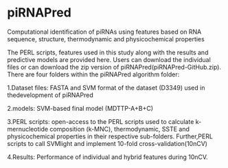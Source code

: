 # piRNAPred
Computational identification of piRNAs using features based on RNA sequence, structure, thermodynamic and physicochemical properties


The PERL scripts, features used in this study along with the results and predictive models are provided here. Users can download the individual files or can download the zip version of piRNAPred(piRNAPred-GitHub.zip). There are four folders within the piRNAPred algorithm folder:

1.Dataset files: FASTA and SVM format of the dataset (D3349) used in thedevelopment of piRNAPred

2.models: SVM-based final model (MDTTP-A+B+C)

3.PERL scripts: open-access to the PERL scripts used to calculate k-mernucleotide composition (k-MNC), thermodynamic, SSTE and physicochemical properties in their respective sub-folders. Further,PERL scripts to call SVMlight and implement 10-fold cross-validation(10nCV)

4.Results: Performance of individual and hybrid features during 10nCV.


